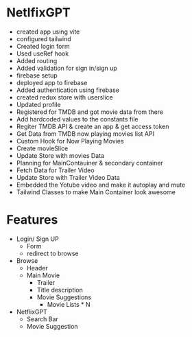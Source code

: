 # NetlfixGPT

- created app using vite
- configured tailwind
- Created login form
- Used useRef hook
- Added routing
- Added validation for sign in/sign up
- firebase setup
- deployed app to firebase
- Added authentication using firebase
- created redux store with userslice
- Updated profile
- Registered for TMDB and got movie data from there
- Add hardcoded values to the constants file
- Regiter TMDB API & create an app & get access token
- Get Data from TMDB now playing movies list API
- Custom Hook for Now Playing Movies
- Create movieSlice
- Update Store with movies Data
- Planning for MainContauiner & secondary container
- Fetch Data for Trailer Video
- Update Store with Trailer Video Data
- Embedded the Yotube video and make it autoplay and mute
- Tailwind Classes to make Main Container look awesome

# Features

- Login/ Sign UP
  - Form
  - redirect to browse
- Browse
  - Header
  - Main Movie
    - Trailer
    - Title description
    - Movie Suggestions
      - Movie Lists \* N
- NetflixGPT
  - Search Bar
  - Movie Suggestion
